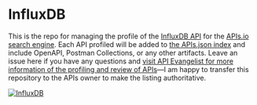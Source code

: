# InfluxDB
This is the repo for managing the profile of the [InfluxDB API](https://docs.influxdata.com/influxdb/cloud/api/v2/) for the [APIs.io search engine](https://apis.io/). Each API profiled will be added to [the APIs.json index](apis.yml) and include OpenAPI, Postman Collections, or any other artifacts. Leave an issue here if you have any questions and [visit API Evangelist for more information of the profiling and review of APIs](https://apievangelist.com/services/)—I am happy to transfer this repository to the APIs owner to make the listing authoritative.

[![InfluxDB](https://img.youtube.com/vi/1ZDCBgUNdEE/0.jpg)](https://www.youtube.com/watch?v=1ZDCBgUNdEE)
